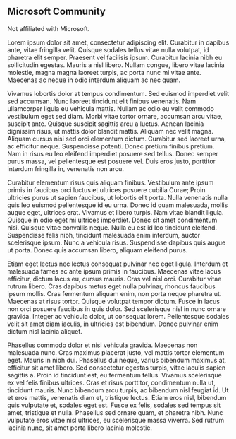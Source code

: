 ## Microsoft Community

Not affiliated with Microsoft.



Lorem ipsum dolor sit amet, consectetur adipiscing elit. Curabitur in dapibus ante, vitae fringilla velit. Quisque sodales tellus vitae nulla volutpat, id pharetra elit semper. Praesent vel facilisis ipsum. Curabitur lacinia nibh eu sollicitudin egestas. Mauris a nisl libero. Nullam congue, libero vitae lacinia molestie, magna magna laoreet turpis, ac porta nunc mi vitae ante. Maecenas ac neque in odio interdum aliquam ac nec quam.

Vivamus lobortis dolor at tempus condimentum. Sed euismod imperdiet velit sed accumsan. Nunc laoreet tincidunt elit finibus venenatis. Nam ullamcorper ligula eu vehicula mattis. Nullam ac odio eu velit commodo vestibulum eget sed diam. Morbi vitae tortor ornare, accumsan arcu vitae, suscipit ante. Quisque suscipit sagittis arcu a luctus. Aenean lacinia dignissim risus, ut mattis dolor blandit mattis. Aliquam nec velit magna. Aliquam cursus nisi sed orci elementum dictum. Curabitur sed laoreet urna, ac efficitur neque. Suspendisse potenti. Donec pretium finibus pretium. Nam in risus eu leo eleifend imperdiet posuere sed tellus. Donec semper purus massa, vel pellentesque est posuere vel. Duis eros justo, porttitor interdum fringilla in, venenatis non arcu.

Curabitur elementum risus quis aliquam finibus. Vestibulum ante ipsum primis in faucibus orci luctus et ultrices posuere cubilia Curae; Proin ultricies purus ut sapien faucibus, ut lobortis elit porta. Nulla venenatis nulla quis leo euismod pellentesque id eu urna. Donec id quam malesuada, mollis augue eget, ultrices erat. Vivamus et libero turpis. Nam vitae blandit ligula. Quisque in odio eget mi ultrices imperdiet. Donec sit amet condimentum nisi. Quisque vitae convallis neque. Nulla eu est id leo tincidunt eleifend. Suspendisse felis nibh, tincidunt malesuada enim interdum, auctor scelerisque ipsum. Nunc a vehicula risus. Suspendisse dapibus quis augue ut porta. Donec quis accumsan libero, aliquam eleifend purus.

Etiam eget lectus nec lectus consequat pulvinar nec eget ligula. Interdum et malesuada fames ac ante ipsum primis in faucibus. Maecenas vitae lacus efficitur, dictum lacus eu, cursus mauris. Cras vel nisl orci. Curabitur vitae rutrum libero. Cras dapibus metus eget nulla pulvinar, rhoncus faucibus ipsum mollis. Cras fermentum aliquam enim, non porta neque pharetra ut. Maecenas at risus tortor. Quisque volutpat tempor dictum. Fusce in lacus non orci posuere faucibus in quis dolor. Sed scelerisque nisl in nunc ornare gravida. Integer ac vehicula dolor, ut consequat lorem. Pellentesque sodales velit sit amet diam iaculis, in ultricies est bibendum. Donec pulvinar enim dictum nisl lacinia aliquet.

Phasellus commodo dolor et nisi vehicula gravida. Maecenas non malesuada nunc. Cras maximus placerat justo, vel mattis tortor elementum eget. Mauris in nibh dui. Phasellus dui neque, varius bibendum maximus at, efficitur sit amet libero. Sed consectetur egestas turpis, vitae iaculis sapien sagittis a. Proin id tincidunt est, eu fermentum tellus. Vivamus scelerisque ex vel felis finibus ultrices. Cras et risus porttitor, condimentum nulla ut, tincidunt mauris. Nunc bibendum arcu turpis, ac bibendum nisl feugiat id. Ut et eros mattis, venenatis diam et, tristique lectus. Etiam eros nisl, bibendum quis vulputate et, sodales eget est. Fusce ex felis, sodales sed tempus sit amet, tristique et nulla. Phasellus sed ornare quam, et pharetra nibh. Nunc vulputate eros vitae nisl ultrices, eu scelerisque massa viverra. Sed rutrum lacinia nunc, sit amet porta libero lacinia molestie. 